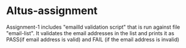 # Altus-assignment

Assignment-1 includes "emailId validation script" that is run against file "email-list".
It validates the email addresses in the list and prints it as PASS(if email address is valid) and FAIL (if the email address is invalid)
